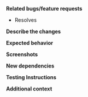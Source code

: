 <!-- Thanks for taking the time to work on a patch! Please fill in the following. -->
<!-- We'll be in touch if we need any other information. -->
<!-- Once submitted, follow this PR's progress on the project board. -->
<!-- Notes like this are comments and won't appear in the PR. -->

**Related bugs/feature requests**

<!-- e.g. Resolves #2 -->
<!-- e.g. Resolves devcodeabode/MoDiBo-Plugin-Template#23 -->
<!-- New bullet point for each issue if there's more than one. -->

- Resolves

**Describe the changes**

<!-- A clear, concise description of the changes. -->

**Expected behavior**

<!-- A clear, concise description of what you expect to happen. -->

**Screenshots**

<!-- If applicable, add screenshots to help explain your fix. -->

**New dependencies**

<!-- If there are new dependencies, list them below with their versions -->
<!-- Make sure changes to package.json, package-lock.json, and similar files are committed as well -->

**Testing Instructions**

<!-- Instructions to thoroughly test this patch. -->

**Additional context**

<!-- Add any other context about the PR here. -->
